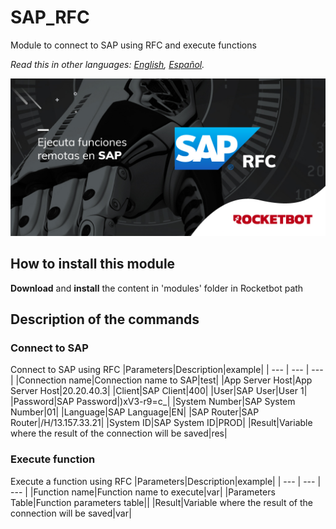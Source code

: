 # SAP_RFC
  
Module to connect to SAP using RFC and execute functions  

*Read this in other languages: [English](Manual_SAP_RFC.md), [Español](Manual_SAP_RFC.es.md).*
  
![banner](imgs/Banner_SAP_RFC.png)
## How to install this module
  
__Download__ and __install__ the content in 'modules' folder in Rocketbot path  



## Description of the commands

### Connect to SAP
  
Connect to SAP using RFC
|Parameters|Description|example|
| --- | --- | --- |
|Connection name|Connection name to SAP|test|
|App Server Host|App Server Host|20.20.40.3|
|Client|SAP Client|400|
|User|SAP User|User 1|
|Password|SAP Password|)xV3-r9=c_|
|System Number|SAP System Number|01|
|Language|SAP Language|EN|
|SAP Router|SAP Router|/H/13.157.33.21|
|System ID|SAP System ID|PROD|
|Result|Variable where the result of the connection will be saved|res|

### Execute function
  
Execute a function using RFC
|Parameters|Description|example|
| --- | --- | --- |
|Function name|Function name to execute|var|
|Parameters Table|Function parameters table||
|Result|Variable where the result of the connection will be saved|var|
